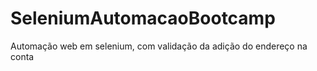 # SeleniumAutomacaoBootcamp
Automação web em selenium, com validação da adição do endereço na conta
